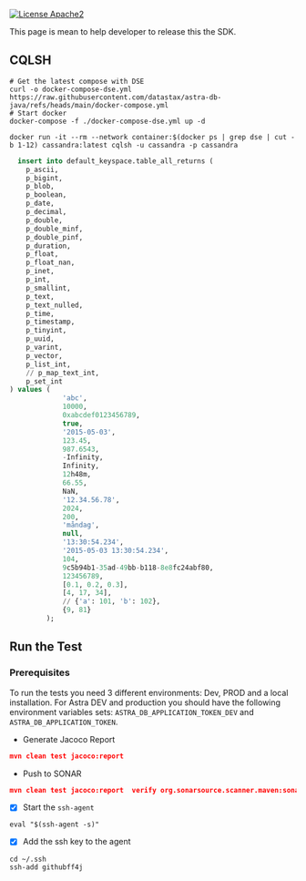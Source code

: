 
[![License Apache2](https://img.shields.io/hexpm/l/plug.svg)](http://www.apache.org/licenses/LICENSE-2.0)

This page is mean to help developer to release this the SDK.

## CQLSH

```console
# Get the latest compose with DSE
curl -o docker-compose-dse.yml https://raw.githubusercontent.com/datastax/astra-db-java/refs/heads/main/docker-compose.yml
# Start docker
docker-compose -f ./docker-compose-dse.yml up -d   
```
```
docker run -it --rm --network container:$(docker ps | grep dse | cut -b 1-12) cassandra:latest cqlsh -u cassandra -p cassandra
```


```sql
  insert into default_keyspace.table_all_returns (
    p_ascii,
    p_bigint,
    p_blob,
    p_boolean,
    p_date,
    p_decimal,
    p_double,
    p_double_minf,
    p_double_pinf,
    p_duration,
    p_float,
    p_float_nan,
    p_inet,
    p_int,
    p_smallint,
    p_text,
    p_text_nulled,
    p_time,
    p_timestamp,
    p_tinyint,
    p_uuid,
    p_varint,
    p_vector,
    p_list_int,
    // p_map_text_int,
    p_set_int
) values (
             'abc',
             10000,
             0xabcdef0123456789,
             true,
             '2015-05-03',
             123.45,
             987.6543,
             -Infinity,
             Infinity,
             12h48m,
             66.55,
             NaN,
             '12.34.56.78',
             2024,
             200,
             'måndag',
             null,
             '13:30:54.234',
             '2015-05-03 13:30:54.234',
             104,
             9c5b94b1-35ad-49bb-b118-8e8fc24abf80,
             123456789,
             [0.1, 0.2, 0.3],
             [4, 17, 34],
             // {'a': 101, 'b': 102},
             {9, 81}
         );
```
## Run the Test

### Prerequisites

To run the tests you need 3 different environments: Dev, PROD and a local installation. For Astra DEV and production you should have the following environment variables sets: `ASTRA_DB_APPLICATION_TOKEN_DEV` and `ASTRA_DB_APPLICATION_TOKEN`.

- Generate Jacoco Report
```json
mvn clean test jacoco:report 
```

- Push to SONAR
```json
mvn clean test jacoco:report  verify org.sonarsource.scanner.maven:sonar-maven-plugin:sonar -Dsonar.projectKey=clun_astra-db-java
```

- [x] Start the `ssh-agent`

```console
eval "$(ssh-agent -s)"
```
- [x] Add the ssh key to the agent

```console
cd ~/.ssh
ssh-add githubff4j
```



